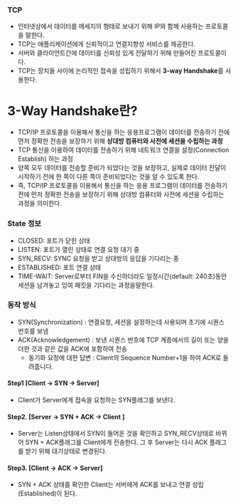 ### TCP 
- 인터넷상에서 데이터를 메세지의 형태로 보내기 위해 IP와 함께 사용하는 프로토콜을 말한다.
- TCP는 애플리케이션에게 신뢰적이고 연결지향성 서비스를 제공한다.
- 서버와 클라이언트간에 데이터를 신뢰성 있게 전달하기 위해 만들어진 프로토콜이다.
- TCP는 장치들 사이에 논리적인 접속을 성립하기 위해서 **3-way Handshake**를 사용한다.

# 3-Way Handshake란?
- TCP/IP 프로토콜을 이용해서 통신을 하는 응용프로그램이 데이터를 전송하기 전에 먼저 정확한 전송을 보장하기 위해 **상대방 컴퓨터와 사전에 세션을 수립하는 과정**
- TCP 통신을 이용하여 데이터를 전송하기 위해 네트워크 연결을 설정(Connection Establish) 하는 과정
- 양쪽 모두 데이터를 전송할 준비가 되었다는 것을 보장하고, 실제로 데이터 전달이 시작하기 전에 한 쪽이 다른 쪽이 준비되었다는 것을 알 수 있도록 한다.
- 즉, TCP/IP 프로토콜을 이용해서 통신을 하는 응용 프로그램이 데이터를 전송하기 전에 먼저 정확한 전송을 보장하기 위해 상대방 컴퓨터와 사전에 세션을 수립하는 과정을 의미한다.
  
### State 정보
- CLOSED: 포트가 닫힌 상태
- LISTEN: 포트가 열린 상태로 연결 요청 대기 중
- SYN_RECV: SYNC 요청을 받고 상대방의 응답을 기다리는 중
- ESTABLISHED: 포트 연결 상태
- TIME-WAIT: Server로부터 FIN을 수신하더라도 일정시간(default: 240초)동안 세션을 남겨놓고 잉여 패킷을 기다리는 과정을말한다.

### 동작 방식
- SYN(Synchronization) : 연결요청, 세션을 설정하는데 사용되며 초기에 시퀀스 번호를 보냄
- ACK(Acknowledgement) : 보낸 시퀀스 번호에 TCP 계층에서의 길이 또는 양을 더한 것과 같은 값을 ACK에 포함하여 전송 
   - 동기화 요청에 대한 답변 : Client의 Sequence Number+1을 하여 ACK로 돌려줍니다.

#### Step1 [Client -> SYN -> Server]
- Client가 Server에게 접속을 요청하는 SYN플래그를 보낸다.

#### Step2. [Server -> SYN + ACK -> Client ]
- Server는 Listen상태에서 SYN이 들어온 것을 확인하고 SYN_RECV상태로 바뀌어 SYN + ACK플래그를 Client에게 전송한다. 그 후 Server는 다시 ACK 플래그를 받기 위해 대기상태로 변경된다.

#### Step3. [Client -> ACK -> Server]
- SYN + ACK 상태를 확인한 Client는 서버에게 ACK를 보내고 연결 성립(Established)이 된다. 

 